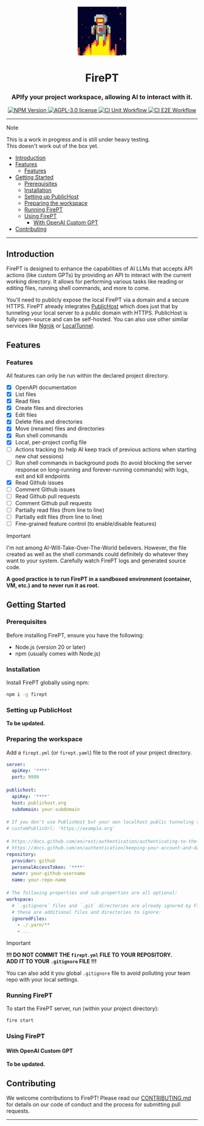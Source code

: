 <p align="center">
  <img alt="FirePT Logo" height="128" src="https://raw.githubusercontent.com/ivangabriele/firept/main/docs/assets/logo.png" />
</p>
<h1 align="center">FirePT</h1>
<h3 align="center">APIfy your project workspace, allowing AI to interact with it.</h3>
<p align="center">
  <a href="https://www.npmjs.com/package/firept">
    <img alt="NPM Version" src="https://img.shields.io/npm/v/firept?style=for-the-badge" />
  </a>
  <a href="https://github.com/ivangabriele/firept/blob/main/LICENSE">
    <img alt="AGPL-3.0 license" src="https://img.shields.io/github/license/ivangabriele/firept?style=for-the-badge&labelColor=000">
  </a>
  <a href="https://github.com/ivangabriele/firept/actions?query=branch%3Amain+workflow%3AUnit">
    <img alt="CI Unit Workflow" src="https://img.shields.io/github/actions/workflow/status/ivangabriele/firept/unit.yml?branch=main&label=Unit&style=for-the-badge&labelColor=000">
  </a>
  <a href="https://github.com/ivangabriele/firept/actions?query=branch%3Amain+workflow%3AE2E">
    <img alt="CI E2E Workflow" src="https://img.shields.io/github/actions/workflow/status/ivangabriele/firept/e2e.yml?branch=main&label=E2E&style=for-the-badge&labelColor=000">
  </a>
</p>

---

> [!NOTE]  
> This is a work in progress and is still under heavy testing.  
> This doesn't work out of the box yet.

- [Introduction](#introduction)
- [Features](#features)
  - [Features](#features-1)
- [Getting Started](#getting-started)
  - [Prerequisites](#prerequisites)
  - [Installation](#installation)
  - [Setting up PublicHost](#setting-up-publichost)
  - [Preparing the workspace](#preparing-the-workspace)
  - [Running FirePT](#running-firept)
  - [Using FirePT](#using-firept)
    - [With OpenAI Custom GPT](#with-openai-custom-gpt)
- [Contributing](#contributing)

---

## Introduction

FirePT is designed to enhance the capabilities of AI LLMs that accepts API actions (like custom GPTs) by providing an
API to interact with the current working directory. It allows for performing various tasks like reading or editing
files, running shell commands, and more to come.

You'll need to publicly expose the local FirePT via a domain and a secure HTTPS. FirePT already integrates
[PublicHost](https://publichost.org) which does just that by tunneling your local server to a public domain with HTTPS.
PublicHost is fully open-source and can be self-hosted. You can also use other similar services like
[Ngrok](https://ngrok.com) or [LocalTunnel](https://localtunnel.github.io/www/).

## Features

### Features

All features can only be run within the declared project directory.

- [x] OpenAPI documentation
- [x] List files
- [x] Read files
- [x] Create files and directories
- [x] Edit files
- [x] Delete files and directories
- [x] Move (rename) files and directories
- [x] Run shell commands
- [x] Local, per-project config file
- [ ] Actions tracking (to help AI keep track of previous actions when starting new chat sessions)
- [ ] Run shell commands in background pods (to avoid blocking the server response on long-running and forever-running
      commands) with logs, exit and kill endpoints
- [x] Read Github issues
- [ ] Comment Github issues
- [ ] Read Github pull requests
- [ ] Comment Github pull requests
- [ ] Partially read files (from line to line)
- [ ] Partially edit files (from line to line)
- [ ] Fine-grained feature control (to enable/disable features)

> [!IMPORTANT]  
> I'm not among AI-Will-Take-Over-The-World believers. However, the file created as well as the shell commands could
> definitely do whatever they want to your system. Carefully watch FirePT logs and generated source code.
>
> **A good practice is to run FirePT in a sandboxed environment (container, VM, etc.) and to never run it as root.**

## Getting Started

### Prerequisites

Before installing FirePT, ensure you have the following:

- Node.js (version 20 or later)
- npm (usually comes with Node.js)

### Installation

Install FirePT globally using npm:

```sh
npm i -g firept
```

### Setting up PublicHost

**To be updated.**

### Preparing the workspace

Add a `firept.yml` (or `firept.yaml`) file to the root of your project directory.

```yaml
server:
  apiKey: '****'
  port: 9999

publichost:
  apiKey: '****'
  host: publichost.org
  subdomain: your-subdomain

# If you don't use PublicHost but your own localhost public tunneling service (like ngrok or localtunnel):
# customPublicUrl: 'https://example.org'

# https://docs.github.com/en/rest/authentication/authenticating-to-the-rest-api?apiVersion=2022-11-28#authenticating-with-a-personal-access-token
# https://docs.github.com/en/authentication/keeping-your-account-and-data-secure/managing-your-personal-access-tokens
repository:
  provider: github
  personalAccessToken: '****'
  owner: your-github-username
  name: your-repo-name

# The following properties and sub-properties are all optional:
workspace:
  # `.gitignore` files and `.git` directories are already ignored by FirePT,
  # these are additional files and directories to ignore:
  ignoredFiles:
    - ./.yarn/**
    - ...
```

> [!IMPORTANT]  
> **!!! DO NOT COMMIT THE `firept.yml` FILE TO YOUR REPOSITORY.  
> ADD IT TO YOUR `.gitignore` FILE !!!**

You can also add it you global `.gitignore` file to avoid polluting your team repo with your local settings.

### Running FirePT

To start the FirePT server, run (within your project directory):

```sh
fire start
```

### Using FirePT

#### With OpenAI Custom GPT

**To be updated.**

## Contributing

We welcome contributions to FirePT! Please read our [CONTRIBUTING.md](CONTRIBUTING.md) for details on our code of
conduct and the process for submitting pull requests.

---
